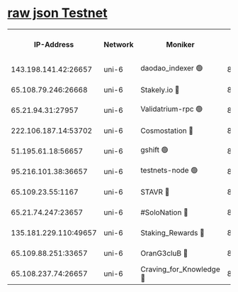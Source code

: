 [raw json Testnet](https://rpc-check.junot.stavr.tech/junot/rpc-junot-result.json)
=


<table><tr><th>IP-Address</th><th>Network</th><th>Moniker</th><th>Latest Block Height</th><th>Earliest Block Height</th><th>Catching Up</th><th>Tx Index</th><th>Voting Power</th><th>Scan Time</th></tr><tr><td>143.198.141.42:26657</td><td>uni-6</td><td>daodao_indexer 🟢</td><td>8739646</td><td>1</td><td>False</td><td>off</td><td>0</td><td>2024-03-10T08:49:40.390528537UTC</td></tr><tr><td>65.108.79.246:26668</td><td>uni-6</td><td>Stakely.io 🔴</td><td>8739642</td><td>1570872</td><td>False</td><td>on</td><td>11</td><td>2024-03-10T08:49:30.073085096UTC</td></tr><tr><td>65.21.94.31:27957</td><td>uni-6</td><td>Validatrium-rpc 🟢</td><td>8739640</td><td>2943363</td><td>False</td><td>on</td><td>0</td><td>2024-03-10T08:49:25.677081765UTC</td></tr><tr><td>222.106.187.14:53702</td><td>uni-6</td><td>Cosmostation 🔴</td><td>8739639</td><td>7473037</td><td>False</td><td>on</td><td>109003</td><td>2024-03-10T08:49:23.347924960UTC</td></tr><tr><td>51.195.61.18:56657</td><td>uni-6</td><td>gshift 🟢</td><td>8559900</td><td>7691417</td><td>False</td><td>on</td><td>0</td><td>2024-03-10T08:49:11.852599596UTC</td></tr><tr><td>95.216.101.38:36657</td><td>uni-6</td><td>testnets-node 🟢</td><td>8739643</td><td>8116304</td><td>False</td><td>on</td><td>0</td><td>2024-03-10T08:49:32.452543293UTC</td></tr><tr><td>65.109.23.55:1167</td><td>uni-6</td><td>STAVR 🔴</td><td>8739644</td><td>8207211</td><td>False</td><td>off</td><td>6056</td><td>2024-03-10T08:49:36.814565599UTC</td></tr><tr><td>65.21.74.247:23657</td><td>uni-6</td><td>#SoloNation 🔴</td><td>8739645</td><td>8237483</td><td>False</td><td>on</td><td>112</td><td>2024-03-10T08:49:39.498187397UTC</td></tr><tr><td>135.181.229.110:49657</td><td>uni-6</td><td>Staking_Rewards 🔴</td><td>8739648</td><td>8388763</td><td>False</td><td>on</td><td>1008</td><td>2024-03-10T08:49:45.173815582UTC</td></tr><tr><td>65.109.88.251:33657</td><td>uni-6</td><td>OranG3cluB 🔴</td><td>8739647</td><td>8418953</td><td>False</td><td>on</td><td>11</td><td>2024-03-10T08:49:44.801605307UTC</td></tr><tr><td>65.108.237.74:26657</td><td>uni-6</td><td>Craving_for_Knowledge 🔴</td><td>8739645</td><td>8695929</td><td>False</td><td>on</td><td>9004</td><td>2024-03-10T08:49:39.186659505UTC</td></tr></table>